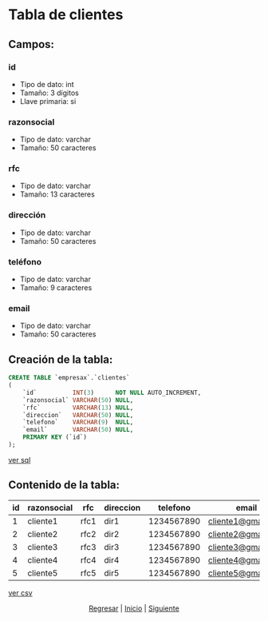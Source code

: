 # Tabla de clientes
## Campos:
### id
* Tipo de dato: int
* Tamaño: 3 dígitos
* Llave primaria: si

### razonsocial
* Tipo de dato: varchar
* Tamaño: 50 caracteres

### rfc
* Tipo de dato: varchar
* Tamaño: 13 caracteres

### dirección
* Tipo de dato: varchar
* Tamaño: 50 caracteres

### teléfono
* Tipo de dato: varchar
* Tamaño: 9 caracteres

### email
* Tipo de dato: varchar
* Tamaño: 50 caracteres

## Creación de la tabla:
``` sql
CREATE TABLE `empresax`.`clientes`
(
    `id`          INT(3)      NOT NULL AUTO_INCREMENT,
    `razonsocial` VARCHAR(50) NULL,
    `rfc`         VARCHAR(13) NULL,
    `direccion`   VARCHAR(50) NULL,
    `telefono`    VARCHAR(9)  NULL,
    `email`       VARCHAR(50) NULL,
    PRIMARY KEY (`id`)
);
```
[ver sql](./sql/03%20Clientes.sql)

## Contenido de la tabla:
| id  | razonsocial | rfc  | direccion | telefono   | email              |
|-----|-------------|------|-----------|------------|--------------------|
| 1   | cliente1    | rfc1 | dir1      | 1234567890 | cliente1@gmail.com |
| 2   | cliente2    | rfc2 | dir2      | 1234567890 | cliente2@gmail.com |
| 3   | cliente3    | rfc3 | dir3      | 1234567890 | cliente3@gmail.com |
| 4   | cliente4    | rfc4 | dir4      | 1234567890 | cliente4@gmail.com |
| 5   | cliente5    | rfc5 | dir5      | 1234567890 | cliente5@gmail.com |

[ver csv](./csv/03%20Clientes.csv)

<p align="center">
    <a href="./02%20Productos.md">Regresar</a> |
    <a href="../README.md">Inicio</a> |
    <a href="./04%20Proveedores.md">Siguiente</a>
</p>